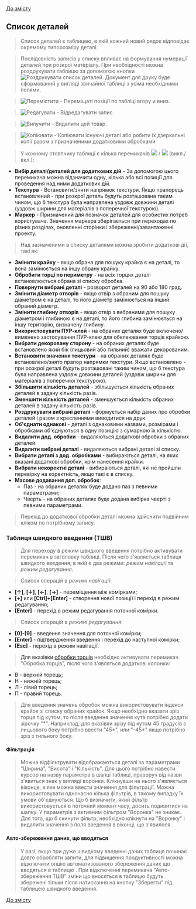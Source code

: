 [До змісту](/service/doc/?cid=dsp)
## Список деталей

>Список деталей є таблицею, в якій кожний новий рядок відповідає окремому типорозміру деталі.

>Послідовність записів у списку впливає на формування нумерації деталей при розкрої матеріалу.
При необхідності можна роздрукувати таблицю за допомогою кнопки
![Роздрукувати список деталей](/service/doc/img/button-print.png).
Документ для друку буде сформований у вигляді звичайної таблиці з усіма необхідними полями.

>![Перемістити](/service/doc/img/button-move.png) - Переміщаті позіції по табліці вгору и вниз.

>![Редагувати](/service/doc/img/button-edit.png) - Відредагувати запис.

>![Вилучити](/service/doc/img/button-delete.png) - Видалити цей товар.

>![Копіювати](/service/doc/img/button-copy.png) - Копіювати існуючі деталі або робити їх дзеркальні копії разом з призначеними додатковими обробками

>У кожному стовпчику таблиці є кілька перемикачів ![](/service/doc/img/button-checkbox-off.png) / ![](/service/doc/img/button-checkbox-on.png) (викл./вкл.):
>
- **Вибір деталі/деталей для додаткових дій** - За допомогою цього перемикача можна відзначити одну, кілька або всі позиції для проведення над ними додаткових дій.
- **Текстура** - Встановити/зняти напрямок текстури. Якщо прапорець встановлений - при розкрої деталь будуть розташована таким чином, що б текстура була направлена уздовж довжини деталі (уздовж ширини для матеріалів з поперечної текстурою).
- **Маркер** - Призначений для позначок деталей для особистих потреб користувача. Значення маркера зберігається при переходах по різних розділах, оновленні сторінки і збереженні/завантаженні проекту.

>Над зазначеними в списку деталями можна зробити додаткові дії, такі як:
>
- **Змінити крайку** - якщо обрана для пошуку крайка є на деталі, то вона замінюється на іншу обрану крайку.
- **Обробити торці по периметру** - на всіх торцях деталі встановлюється обрана зі списку обробка.
- **Повернути вибрані деталі** - розворот деталей на 90 або 180 град.
- **Змінити діаметр отворів** - якщо отвір з обраним для пошуку діаметром є на деталі, то його діаметр замінюється на інший обраний діаметр.
- **Змінити глибину отворів** - якщо отвір з вибраними для пошуку діаметром і глибиною є на деталі, то його глибина замінюється на іншу територію, визначену глибину.
- **Використовувати ПУР-клей** - на обраних деталях буде включено/вимкнено застосування ПУР-клею для обклеювання торців крайкою.
- **Вибрати декоровану сторону** - на обраних деталях буде встановлено який бік (лицьовий або тильний) вважати декорованим.
- **Встановити значення текстури** - на обраних деталях буде встановлено/знято прапор напрямки текстури. Якщо встановлено - при розкрої деталі будуть розташовані таким чином, що б текстура була направлена уздовж довжини деталей (уздовж ширини для матеріалів з поперечної текстурою).
- **Збільшити кількість деталей** - збільшується кількість обраних деталей в задану кількість разів.
- **Зменшити кількість деталей** - зменшується кількість обраних деталей в задану кількість разів.
- **Роздрукувати вибрані деталі** - формується набір даних про обробки деталей і разом з кресленнями виводитися на друк.
- **Об'єднати однакові** - деталі з однаковими назвами, розмірами і обробками об'єднуються в одну позицію з сумарною їх кількістю.
- **Видалити дод. обробки** - видаляються додаткові обробки з обраних деталей.
- **Видалити вибрані деталі** - видаляються вибрані деталі зі списку.
- **Вибрати деталі з дод. обробками** - вибираються деталі, на яких вказані додаткові обробки, крім нанесення крайки.
- **Вибрати некоректні деталі** - вибираються деталі, які не пройшли перевірку на коректність, якщо такі є в списку.
- **Масове додавання доп. обробок**:
    - Паз - на обраних деталях буде додано паз з певними параметрами;
    - Чверть - на обраних деталях буде додана вибірка чверті з певними параметрами.

>Перехід до додаткової обробки деталі можна здійснити подвійним кліком по потрібному запису.

<a name="quick-addition" />

### Таблиця швидкого введення (ТШВ)

>Для переходу в режим швидкого введення потрібно активувати перемикач в заголовку таблиці.
Після чого з'являється таблиця швидкого введення, в якій є два режими: _режим навігації_ та _режим редагування_.

>Список операцій в _режимі навігації_:
>
- __[&uarr;]__, __[&darr;]__, __[&larr;]__, __[&rarr;]__ - переміщення між комірками;
- __[+]__ или __[Ctrl]+[Enter]__ - створення нової позиції і перехід в режим редагування;
- __[Enter]__ - перехід в режим редагування поточної комірки.

>Список операцій в _режимі редагування_:
>
- __[0]-[9]__ - введення значення для поточної комірки;
- __[Enter]__ - підтвердження введення і перехід до наступної комірки;
- __[Esc]__ - перехід в режим навігації.

>Для вказівки [обробки торців](/service/doc/?cid=dsp&s=edges) необхідно активувати перемикач "Обробка торців",
після чого з'являться додаткові колонки:
>
- В - верхній торець;
- Н - нижній торець;
- Л - лівий торець;
- П - правий торець.

>Для введення значень обробок можна використовувати індекси крайок зі списку обраних крайок.
Якщо необхідно вказати зріз торця під кутом, то після введення значення кута потрібно додати зірочку "&ast;".
Наприклад, для вказівки зрізу під кутом 45 градусів з лицьового боку потрібно ввести "45&ast;", или "-45&ast;" якщо потрібно зріз з тильного боку.

#### Фільтрація

>Можна відфільтрувати відображаються деталі за параметрами "Ширина", "Висота" і "Кількість". Для цього потрібно навести курсор на назву параметра в шапці таблиці, праворуч від назви з'явиться знак у вигляді воронки. Клікнувши на нього з'являється віконце, в яке можна ввести значення для фільтрації.
Можна використовувати одночасно кілька фільтрів, в такому випадку їх умови об'єднуються. Що б визначити, який фільтр використовується в поточний момент часу, досить подивитися на шапку. У параметрів з активним фільтром "Воронка" не зникає.
Для того, що б скинути фільтр, необхідно клікнути на "Воронку" і видалити значення з поля введення в віконці, що з'явилося.

<a name="quick-addition-autosave" />

#### Авто-збереження даних, що вводяться

>У разі, якщо при дуже швидкому введенні даних таблиця починає довго обробляти запити, для підвищення продуктивності можна відключити опцію автоматизованого збереження даних що вводяться в таблицю .
При відключенні перемикача "Авто-збереження ТШВ" зміни що вносяться в таблицю  будуть збережені тільки після натискання на кнопку "Зберегти" під таблицею швидкого введення.

[До змісту](/service/doc/?cid=dsp)